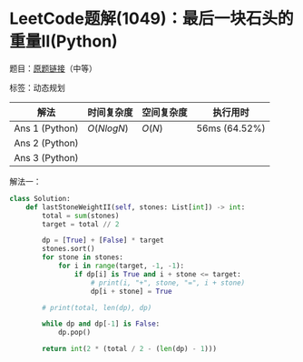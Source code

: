 # LeetCode题解(1049)：最后一块石头的重量II(Python)

题目：[原题链接](https://leetcode-cn.com/problems/last-stone-weight-ii/)（中等）

标签：动态规划

| 解法           | 时间复杂度 | 空间复杂度 | 执行用时      |
| -------------- | ---------- | ---------- | ------------- |
| Ans 1 (Python) | $O(NlogN)$ | $O(N)$     | 56ms (64.52%) |
| Ans 2 (Python) |            |            |               |
| Ans 3 (Python) |            |            |               |

解法一：

```python
class Solution:
    def lastStoneWeightII(self, stones: List[int]) -> int:
        total = sum(stones)
        target = total // 2

        dp = [True] + [False] * target
        stones.sort()
        for stone in stones:
            for i in range(target, -1, -1):
                if dp[i] is True and i + stone <= target:
                    # print(i, "+", stone, "=", i + stone)
                    dp[i + stone] = True

        # print(total, len(dp), dp)

        while dp and dp[-1] is False:
            dp.pop()

        return int(2 * (total / 2 - (len(dp) - 1)))
```

